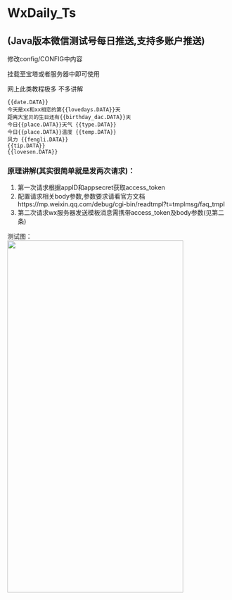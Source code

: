 # WxDaily_Ts
## (Java版本微信测试号每日推送,支持多账户推送)

修改config/CONFIG中内容  

挂载至宝塔或者服务器中即可使用  

网上此类教程极多 不多讲解  
  
```
{{date.DATA}} 
今天是xx和xx相恋的第{{lovedays.DATA}}天 
距离大宝贝的生日还有{{birthday_dac.DATA}}天 
今日{{place.DATA}}天气 {{type.DATA}} 
今日{{place.DATA}}温度 {{temp.DATA}}
风力 {{fengli.DATA}} 
{{tip.DATA}}
{{lovesen.DATA}}  
```
### 原理讲解(其实很简单就是发两次请求)：
1. 第一次请求根据appID和appsecret获取access_token
2. 配置请求相关body参数,参数要求请看官方文档https://mp.weixin.qq.com/debug/cgi-bin/readtmpl?t=tmplmsg/faq_tmpl
3. 第二次请求wx服务器发送模板消息需携带access_token及body参数(见第二条)
  
测试图：  
<img src="https://s1.ax1x.com/2022/08/24/vgk07F.jpg" width=400 height=800 />
